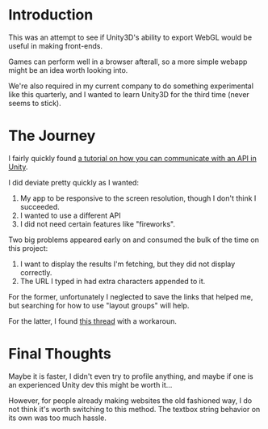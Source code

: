 # Introduction

This was an attempt to see if Unity3D's ability to export WebGL would be useful in making front-ends.

Games can perform well in a browser afterall, so a more simple webapp might be an idea worth looking into.

We're also required in my current company to do something experimental like this quarterly, and I wanted to learn Unity3D for the third time (never seems to stick).

# The Journey

I fairly quickly found [a tutorial on how you can communicate with an API in Unity](https://gamedevacademy.org/how-to-connect-to-an-api-with-unity/).

I did deviate pretty quickly as I wanted:
1. My app to be responsive to the screen resolution, though I don't think I succeeded.
2. I wanted to use a different API
3. I did not need certain features like "fireworks".

Two big problems appeared early on and consumed the bulk of the time on this project:
1. I want to display the results I'm fetching, but they did not display correctly.
2. The URL I typed in had extra characters appended to it.

For the former, unfortunately I neglected to save the links that helped me, but searching for how to use "layout groups" will help.

For the latter, I found [this thread](https://gamedevacademy.org/how-to-connect-to-an-api-with-unity/) with a workaroun.

# Final Thoughts

Maybe it is faster, I didn't even try to profile anything, and maybe if one is an experienced Unity dev this might be worth it...

However, for people already making websites the old fashioned way, I do not think it's worth switching to this method. The textbox string behavior on its own was too much hassle.
